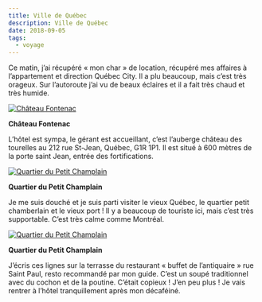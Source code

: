 ```yaml
---
title: Ville de Québec
description: Ville de Québec
date: 2018-09-05
tags:
  - voyage
---
```


Ce matin, j’ai récupéré « mon char » de location, récupéré mes affaires à l’appartement et direction Québec City. Il a plu beaucoup, mais c’est très orageux. Sur l’autoroute j’ai vu de beaux éclaires et il a fait très chaud et très humide.

 [![Château Fontenac](img/0db14c4d-accf-4e14-a9de-24d4a212b228.jpg?1660682104)](img/0db14c4d-accf-4e14-a9de-24d4a212b228.jpg)

**Château Fontenac**

L’hôtel est sympa, le gérant est accueillant, c’est l’auberge château des tourelles au 212 rue St-Jean, Québec, G1R 1P1. Il est situé à 600 mètres de la porte saint Jean, entrée des fortifications.

 [![Quartier du Petit Champlain](img/2d946292-75e1-4ef8-ae27-67e325d3cc3c.jpg?1660682106)](img/2d946292-75e1-4ef8-ae27-67e325d3cc3c.jpg)

**Quartier du Petit Champlain**

Je me suis douché et je suis parti visiter le vieux Québec, le quartier petit chamberlain et le vieux port ! Il y a beaucoup de touriste ici, mais c’est très supportable. C’est très calme comme Montréal.

 [![Quartier du Petit Champlain](img/72b9b02c-585d-4e6a-842b-d012d725dfd7.jpg?1660682107)](img/72b9b02c-585d-4e6a-842b-d012d725dfd7.jpg)

**Quartier du Petit Champlain**

J’écris ces lignes sur la terrasse du restaurant « buffet de l’antiquaire » rue Saint Paul, resto recommandé par mon guide. C’est un soupé traditionnel avec du cochon et de la poutine. C’était copieux ! J’en peu plus ! Je vais rentrer à l’hôtel tranquillement après mon décaféiné.